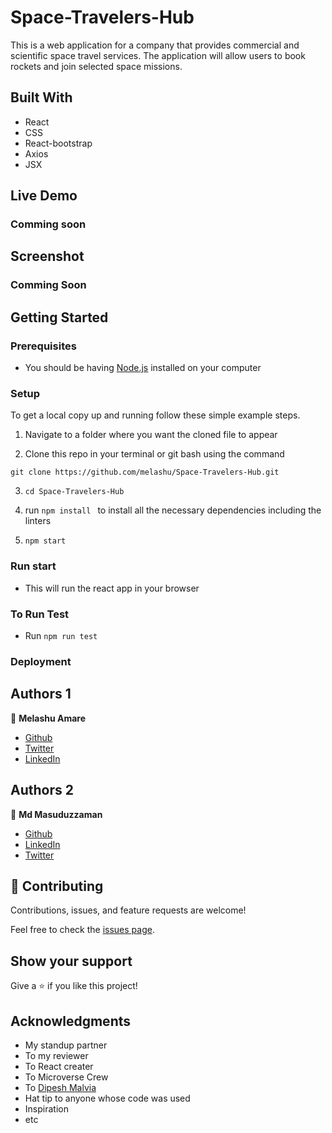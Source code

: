 # Space-Travelers-Hub

This is a web application for a company that provides commercial and scientific space travel services. The application will allow users to book rockets and join selected space missions.

## Built With

- React 
- CSS
- React-bootstrap 
- Axios
- JSX

## Live Demo
### Comming soon

## Screenshot 

### Comming Soon
## Getting Started

### Prerequisites

- You should be having [Node.js](https://nodejs.org/en/) installed on your computer
### Setup

To get a local copy up and running follow these simple example steps.

1. Navigate to a folder where you want the cloned file to appear
   
2. Clone this repo in your terminal or git bash using the command

  `git clone https://github.com/melashu/Space-Travelers-Hub.git`

3. `cd Space-Travelers-Hub`

4. run `npm install ` to install all the necessary dependencies including the linters

4. `npm start`

### Run start 
- This will run the react app in your browser 


### To Run Test
- Run `npm run test`

### Deployment

## Authors 1

👤 **Melashu Amare**

- [Github](https://github.com/melashu)
- [Twitter](https://twitter.com/meshu102)
- [LinkedIn](https://twitter.com/home)

## Authors 2

👤 **Md Masuduzzaman**

- [Github](https://github.com/Masuduzzaman811)
- [LinkedIn](https://www.linkedin.com/in/masuduzzaman811/)
- [Twitter](https://twitter.com/twitterhandle)
  

## 🤝 Contributing

Contributions, issues, and feature requests are welcome!


Feel free to check the [issues page](https://github.com/melashu/Space-Travelers-Hub/issues).

## Show your support

Give a ⭐️ if you like this project!

## Acknowledgments

- My standup partner 
- To my reviewer 
- To React creater 
- To Microverse Crew 
- To [Dipesh Malvia](https://github.com/dmalvia)
- Hat tip to anyone whose code was used
- Inspiration
- etc


